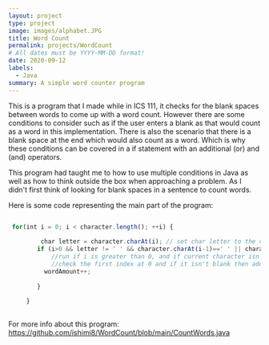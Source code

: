 ```yaml
---
layout: project
type: project
image: images/alphabet.JPG
title: Word Count
permalink: projects/WordCount
# All dates must be YYYY-MM-DD format!
date: 2020-09-12
labels:
  - Java
summary: A simple word counter program
---
```


This is a program that I made while in ICS 111, it checks for the blank spaces between words to come up with a word count. However there are some conditions to consider such as if the user enters a blank as that would count as a word in this implementation. There is also the scenario that there is a blank space at the end which would also count as a word. Which is why these conditions can be covered in a if statement with an additional (or) and (and) operators. 

This program had taught me to how to use multiple conditions in Java as well as how to think outside the box when approaching a problem. As I didn't first think of looking for blank spaces in a sentence to count words.

Here is some code representing the main part of the program:

```js

 for(int i = 0; i < character.length(); ++i) {
        
    	 char letter = character.charAt(i); // set char letter to the character at the string character's char at i
        if (i>0 && letter != ' ' && character.charAt(i-1)==' ' || character.charAt(0)!=' '&& i==0)  { 
        	//run if i is greater than 0, and if current character isn't blank but previous one is then add 1 to word amount
        	//check the first index at 0 and if it isn't blank then add 1 to word amount
          wordAmount++;                                                                               
        
        }
        
     }
     
```



For more info about this program: https://github.com/ishimi8/WordCount/blob/main/CountWords.java




